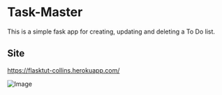 # Task-Master
This is a simple fask app for creating, updating and deleting a To Do list.

## Site
https://flasktut-collins.herokuapp.com/

![Image](https://res.cloudinary.com/dyqrhg2p0/image/upload/v1654019461/Task%20master/Task-master_kkmsv4.png)
